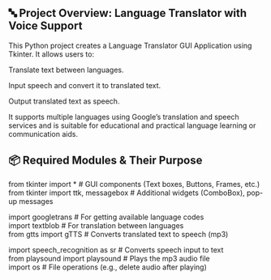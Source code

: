 <h2 style="text-align: left;"> 🔤 Project Overview: Language Translator with Voice Support </h2>
<p> This Python project creates a Language Translator GUI Application using Tkinter. It allows users to:

Translate text between languages.

Input speech and convert it to translated text.

Output translated text as speech.

It supports multiple languages using Google’s translation and speech services and is suitable for educational and practical language learning or communication aids.</p>
<h2>📦 Required Modules & Their Purpose</h2>
<p> from tkinter import *                 # GUI components (Text boxes, Buttons, Frames, etc.)
  <br>
from tkinter import ttk, messagebox   # Additional widgets (ComboBox), pop-up messages
<br>

import googletrans                    # For getting available language codes<br>
import textblob                       # For translation between languages<br>
from gtts import gTTS                 # Converts translated text to speech (mp3)<br>

import speech_recognition as sr       # Converts speech input to text<br>
from playsound import playsound       # Plays the mp3 audio file<br>
import os                             # File operations (e.g., delete audio after playing)</p>
